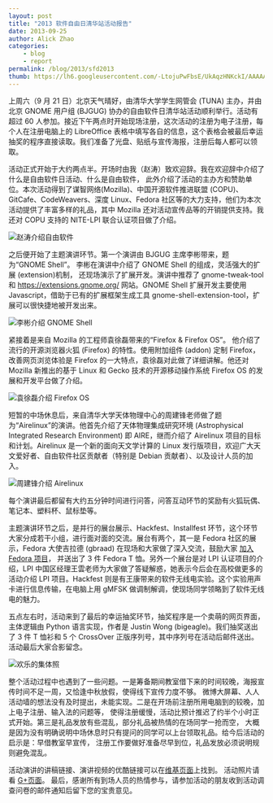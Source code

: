 ```yaml
---
layout: post
title: "2013 软件自由日清华站活动报告"
date: 2013-09-25
author: Alick Zhao
categories:
    - blog
    - report
permalink: /blog/2013/sfd2013
thumb: https://lh6.googleusercontent.com/-LtojuPwFbsE/UkAqzHNKckI/AAAAAAAAAt8/3NsucvwxGc4/w892-h595-no/IMG_4367.JPG
---
```


上周六（9 月 21 日）北京天气晴好，由清华大学学生网管会 (TUNA) 主办，并由北京
GNOME 用户组 (BJGUG) 协办的自由软件日清华站活动顺利举行。活动有超过 60
人参加。接近下午两点时开始现场注册，这次活动的注册为电子注册，每个人在注册电脑上的
LibreOffice
表格中填写各自的信息，这个表格会被最后幸运抽奖的程序直接读取。我们准备了光盘、贴纸与宣传海报，注册后每人都可以领取。

<!--more-->

活动正式开始于大约两点半。开场时由我（赵涛）致欢迎辞。我在欢迎辞中介绍了什么是自由软件日活动、什么是自由软件，
此外介绍了活动的主办方和赞助单位。本次活动得到了谋智网络(Mozilla)、中国开源软件推进联盟 (COPU)、
GitCafe、CodeWeavers、深度 Linux、Fedora 社区等的大力支持，他们为本次活动提供了丰富多样的礼品，其中
Mozilla 还对活动宣传品等的开销提供支持。我还对 COPU 支持的 NITE-LPI
联合认证项目做了介绍。

![赵涛介绍自由软件](https://lh6.googleusercontent.com/-LtojuPwFbsE/UkAqzHNKckI/AAAAAAAAAt8/3NsucvwxGc4/w892-h595-no/IMG_4367.JPG)


之后便开始了主题演讲环节。第一个演讲由 BJGUG 主席李彬带来，题为“GNOME Shell”。
李彬在演讲中介绍了 GNOME Shell 的组成，灵活强大的扩展 (extension)机制，
还现场演示了扩展开发。演讲中推荐了 gnome-tweak-tool
和 https://extensions.gnome.org/ 网站。GNOME Shell 扩展开发主要使用
Javascript，借助于已有的扩展框架生成工具
gnome-shell-extension-tool，扩展可以很快捷地被开发出来。

![李彬介绍 GNOME Shell](https://lh3.googleusercontent.com/-czJ7fgmblmc/UkAqzID_4zI/AAAAAAAAAuc/URbs6iuI30Y/w892-h595-no/IMG_4376.JPG)

紧接着是来自 Mozilla 的工程师袁徐磊带来的“Firefox & Firefox OS”。
他介绍了流行的开源浏览器火狐 (Firefox) 的特性。使用附加组件 (addon) 定制
Firefox，改善网页浏览体验是 Firefox 的一大特点，袁徐磊对此做了详细讲解。他还对
Mozilla 新推出的基于 Linux 和 Gecko 技术的开源移动操作系统 Firefox OS
的发展和开发平台做了介绍。

![袁徐磊介绍 Firefox OS](https://lh6.googleusercontent.com/-RIPDZjWsPAU/Uj--WYGq1PI/AAAAAAAAJLM/xscxLU_HjTw/w892-h595-no/DSC_0447w.jpg)

短暂的中场休息后，来自清华大学天体物理中心的周建锋老师做了题为“Airelinux”的演讲。他首先介绍了天体物理集成研究环境
(Astrophysical Integrated Research Environment) 即 AIRE，继而介绍了 Airelinux
项目的目标和计划。Airelinux 是一个新的面向天文学计算的 Linux
发行版项目，欢迎广大天文爱好者、自由软件社区贡献者（特别是 Debian
贡献者）、以及设计人员的加入。

![周建锋介绍 Airelinux](https://lh4.googleusercontent.com/-O5Wo3Kg9yPk/Uj2bH9S8AeI/AAAAAAAANIY/tSfMvx5mzMc/w880-h660-no/8643B6AA-B475-4B30-B896-4554EC190187.JPG)


每个演讲最后都留有大约五分钟时间进行问答，问答互动环节的奖励有火狐玩偶、笔记本、塑料杯、鼠标垫等。

主题演讲环节之后，是并行的展台展示、Hackfest、Installfest 环节，这个环节大家分成若干小组，进行面对面的交流。展台有两个，其一是 Fedora
社区的展示，Fedora 大使吉拉德 (gbraad) 在现场和大家做了深入交流，鼓励大家
[加入Fedora 项目](http://fedoraproject.org/join-fedora)，
并送出了 3 件 Fedora T 恤。另外一个展台是对 LPI
认证项目的介绍，LPI 中国区经理王雲老师为大家做了答疑解惑，她表示今后会在高校做更多的活动介绍 LPI
项目。Hackfest 则是有王康带来的软件无线电实验。这个实验用声卡进行信息传输，在电脑上用 gMFSK
做调制解调，使现场同学领略到了软件无线电的魅力。

五点左右时，活动来到了最后的幸运抽奖环节，抽奖程序是一个卖萌的网页界面，主体逻辑由
Python 语言实现，作者是 Justin Wong (bigeagle)。我们抽奖送出了 3 件 T 恤衫和
5 个 CrossOver 正版序列号，其中序列号在活动后邮件送出。活动最后大家合影留念。

![欢乐的集体照](https://lh3.googleusercontent.com/-Rt97r1Zdf5U/Uj--XjB8xUI/AAAAAAAAJUk/-IwKtrJjnMg/w892-h595-no/DSC_0455w.jpg)


整个活动过程中也遇到了一些问题。一是筹备期间教室借下来的时间较晚，海报宣传时间不足一周，又恰逢中秋放假，使得线下宣传力度不够。
微博大屏幕、人人活动墙的想法没有及时提出，未能实现。二是在开场前注册所用电脑到的较晚，加上电子注册、输入法的问题等，
使得注册缓慢，活动比预计推迟了约半个小时正式开始。第三是礼品发放有些混乱，部分礼品被热情的在场同学一抢而空，
大概是因为没有明确说明中场休息时只有提问的同学可以上台领取礼品。给今后活动的启示是：早借教室早宣传，
注册工作要做好准备尽早到位，礼品发放必须说明规则避免混乱。


活动演讲的讲稿链接、演讲视频的优酷链接可以在[维基页面](http://wiki.softwarefreedomday.org/2013/China/Beijing/TUNA)上找到。
活动照片请看 [G+页面](https://plus.google.com/photos/albums/cc8na8b09rqds7dv20jlqkbnn4c)。
最后，感谢所有到场人员的热情参与，请参加活动的朋友收到活动调查问卷的邮件通知后留下您的宝贵意见。
